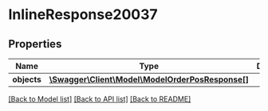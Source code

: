 # InlineResponse20037

## Properties
Name | Type | Description | Notes
------------ | ------------- | ------------- | -------------
**objects** | [**\Swagger\Client\Model\ModelOrderPosResponse[]**](ModelOrderPosResponse.md) |  | [optional] 

[[Back to Model list]](../../README.md#documentation-for-models) [[Back to API list]](../../README.md#documentation-for-api-endpoints) [[Back to README]](../../README.md)

